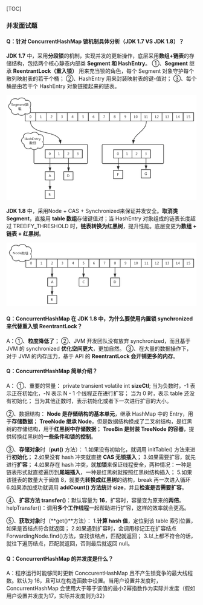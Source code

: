 [TOC]

### 并发面试题



#### Q：针对 ConcurrentHashMap 锁机制具体分析（JDK 1.7 VS JDK 1.8）？

**JDK 1.7** 中，采用**分段锁**的机制，实现并发的更新操作，底层采用**数组+链表**的存储结构，包括两个核心静态内部类 **Segment 和 HashEntry**。
 ①、**Segment** 继承 **ReentrantLock（重入锁）** 用来充当锁的角色，每个 Segment 对象守护每个散列映射表的若干个桶；
 ②、HashEntry 用来封装映射表的键-值对；
 ③、每个桶是由若干个 HashEntry 对象链接起来的链表。

![1567085163626](assets/1567085163626.png)

**JDK 1.8** 中，采用Node + CAS + Synchronized来保证并发安全。**取消类 Segment**，直接用 **table 数组**存储键值对；当 HashEntry 对象组成的链表长度超过 TREEIFY_THRESHOLD 时，**链表转换为红黑树**，提升性能。底层变更为**数组 + 链表 + 红黑树**。

![1567085202643](assets/1567085202643.png)

#### Q：ConcurrentHashMap 在 JDK 1.8 中，为什么要使用内置锁 synchronized 来代替重入锁 ReentrantLock？

A：①、**粒度降低了**；
 ②、JVM 开发团队没有放弃 synchronized，而且基于 JVM 的 synchronized **优化空间更大**，更加自然。
 ③、在大量的数据操作下，对于 JVM 的内存压力，基于 API  的 **ReentrantLock 会开销更多的内存**。

#### Q：ConcurrentHashMap 简单介绍？

A：
 ①、重要的常量：
 private transient volatile int **sizeCtl**;
 当为负数时，-1 表示正在初始化，-N 表示 N - 1 个线程正在进行扩容；
 当为 0 时，表示 table 还没有初始化；
 当为其他正数时，表示初始化或者下一次进行扩容的大小。

②、数据结构：
 **Node 是存储结构的基本单元**，继承 HashMap 中的 Entry，用于**存储数据**；
 **TreeNode 继承 Node**，但是数据结构换成了二叉树结构，是红黑树的存储结构，用于**红黑树中存储数据**；
 **TreeBin 是封装 TreeNode 的容器**，提供转换红黑树的**一些条件和锁的控制**。

③、**存储对象**时（**put()** 方法）：
 1.如果没有初始化，就调用 initTable() 方法来进行**初始化**；
 2.如果没有 hash 冲突就直接 **CAS 无锁插入**；
 3.如果需要扩容，就先进行**扩容**；
 4.如果存在 hash 冲突，就**加锁**来保证线程安全，两种情况：一种是链表形式就直接遍历到**尾端插入**，一种是红黑树就按照红黑树结构插入；
 5.如果该链表的数量大于阀值 8，就要先**转换成红黑树**的结构，break 再一次进入循环
 6.如果添加成功就调用 **addCount() 方法统计 size**，并且**检查是否需要扩容**。

④、**扩容方法 transfer()**：默认容量为 **16**，扩容时，容量变为原来的**两倍**。
 helpTransfer()：调用**多个工作线程**一起帮助进行扩容，这样的效率就会更高。

⑤、**获取对象**时（**get()**方法）：
 1.**计算 hash 值**，定位到该 table 索引位置，如果是首结点符合就返回；
 2.如果遇到扩容时，会调用标记正在扩容结点 ForwardingNode.find()方法，查找该结点，匹配就返回；
 3.以上都不符合的话，就往下遍历结点，匹配就返回，否则最后就返回 null。

#### Q：ConcurrentHashMap 的并发度是什么？

A：程序运行时能够同时更新 ConccurentHashMap 且不产生锁竞争的最大线程数。默认为 16，且可以在构造函数中设置。当用户设置并发度时，ConcurrentHashMap 会使用大于等于该值的最小2幂指数作为实际并发度（假如用户设置并发度为17，实际并发度则为32）


